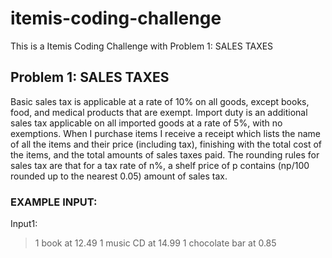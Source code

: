 # itemis-coding-challenge

This is a Itemis Coding Challenge with Problem 1: SALES TAXES

## Problem 1: SALES TAXES

Basic sales tax is applicable at a rate of 10% on all goods, except books, food, and medical products that are exempt. Import duty is an additional sales tax applicable on all imported goods at a rate of 5%, with no exemptions. When I purchase items I receive a receipt which lists the name of all the items and their price (including tax), finishing with the total cost of the items, and the total amounts of sales taxes paid. The rounding rules for sales tax are that for a tax rate of n%, a shelf price of p contains (np/100 rounded up to the nearest 0.05) amount of sales tax.

### EXAMPLE INPUT:
Input1: 
> 1 book at 12.49
> 1 music CD at 14.99
> 1 chocolate bar at 0.85